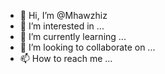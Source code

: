- 👋 Hi, I’m @Mhawzhiz
- 👀 I’m interested in ...
- 🌱 I’m currently learning ...
- 💞️ I’m looking to collaborate on ...
- 📫 How to reach me ...

<!---
Mhawzhiz/Mhawzhiz is a ✨ special ✨ repository because its `README.md` (this file) appears on your GitHub profile.
You can click the Preview link to take a look at your changes.
--->
